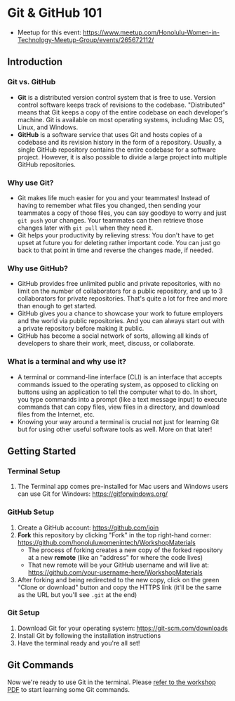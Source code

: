 # Git & GitHub 101
- Meetup for this event: https://www.meetup.com/Honolulu-Women-in-Technology-Meetup-Group/events/265672112/

## Introduction

### Git vs. GitHub
- **Git** is a distributed version control system that is free to use. Version control software keeps track of revisions to the codebase. "Distributed" means that Git keeps a copy of the entire codebase on each developer's machine. Git is available on most operating systems, including Mac OS, Linux, and Windows.
- **GitHub** is a software service that uses Git and hosts copies of a codebase and its revision history in the form of a repository. Usually, a single GitHub repository contains the entire codebase for a software project. However, it is also possible to divide a large project into multiple GitHub repositories.

### Why use Git?
- Git makes life much easier for you and your teammates! Instead of having to remember what files you changed, then sending your teammates a copy of those files, you can say goodbye to worry and just `git push` your changes. Your teammates can then retrieve those changes later with `git pull` when they need it.
- Git helps your productivity by relieving stress: You don't have to get upset at future you for deleting rather important code. You can just go back to that point in time and reverse the changes made, if needed.

### Why use GitHub?
- GitHub provides free unlimited public and private repositories, with no limit on the number of collaborators for a public repository, and up to 3 collaborators for private repositories. That's quite a lot for free and more than enough to get started.
- GitHub gives you a chance to showcase your work to future employers and the world via public repositories. And you can always start out with a private repository before making it public.
- GitHub has become a social network of sorts, allowing all kinds of developers to share their work, meet, discuss, or collaborate.

### What is a terminal and why use it?
- A terminal or command-line interface (CLI) is an interface that accepts commands issued to the operating system, as opposed to clicking on buttons using an application to tell the computer what to do. In short, you type commands into a prompt (like a text message input) to execute commands that can copy files, view files in a directory, and download files from the Internet, etc.
- Knowing your way around a terminal is crucial not just for learning Git but for using other useful software tools as well. More on that later!

## Getting Started

### Terminal Setup
1. The Terminal app comes pre-installed for Mac users and Windows users can use Git for Windows: https://gitforwindows.org/

### GitHub Setup
1. Create a GitHub account: https://github.com/join
1. **Fork** this repository by clicking "Fork" in the top right-hand corner: https://github.com/honoluluwomenintech/WorkshopMaterials
    - The process of forking creates a new copy of the forked repository at a new **remote** (like an "address" for where the code lives)
    - That new remote will be your GitHub username and will live at: https://github.com/your-username-here/WorkshopMaterials
1. After forking and being redirected to the new copy, click on the green "Clone or download" button and copy the HTTPS link (it'll be the same as the URL but you'll see `.git` at the end)

### Git Setup
1. Download Git for your operating system: https://git-scm.com/downloads
1. Install Git by following the installation instructions
1. Have the terminal ready and you're all set!

## Git Commands

Now we're ready to use Git in the terminal. Please [refer to the workshop PDF](https://github.com/honoluluwomenintech/WorkshopMaterials/blob/master/git/hwt_study_git_intro.pdf) to start learning some Git commands.
